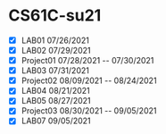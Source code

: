 # CS61C-su21
- [x] LAB01 07/26/2021
- [x] LAB02 07/29/2021
- [x] Project01 07/28/2021 -- 07/30/2021 
- [x] LAB03 07/31/2021
- [x] Project02 08/09/2021 -- 08/24/2021
- [x] LAB04 08/21/2021
- [x] LAB05 08/27/2021
- [x] Project03 08/30/2021 -- 09/05/2021
- [x] LAB07 09/05/2021
